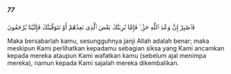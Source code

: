 ##### 77

<span class="ayah">فَٱصْبِرْ إِنَّ وَعْدَ ٱللَّهِ حَقٌّۭ ۚ فَإِمَّا نُرِيَنَّكَ بَعْضَ ٱلَّذِى نَعِدُهُمْ أَوْ نَتَوَفَّيَنَّكَ فَإِلَيْنَا يُرْجَعُونَ</span>

<span class="ayah_translation">Maka bersabarlah kamu, sesungguhnya janji Allah adalah benar; maka meskipun Kami perlihatkan kepadamu sebagian siksa yang Kami ancamkan kepada mereka ataupun Kami wafatkan kamu (sebelum ajal menimpa mereka), namun kepada Kami sajalah mereka dikembalikan.</span>
